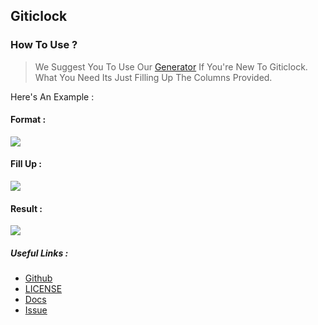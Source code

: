 ## Giticlock

### How To Use ?

> We Suggest You To Use Our [Generator](https://timer.js.org/generator) If You're New To Giticlock. What You Need Its Just Filling Up The Columns Provided. 

Here's An Example : 

#### Format : 
<img src="https://cdn.discordapp.com/attachments/707090525345415231/802533360660250644/unknown.png">

#### Fill Up :
<img src="https://cdn.discordapp.com/attachments/707090525345415231/804271266802565151/unknown.png">

#### Result : 
<img src="https://cdn.discordapp.com/attachments/707090525345415231/796334205231038504/unknown.png">


##### Useful Links :

- [Github](https://github.com/giticlock) 
- [LICENSE](https://timer.js.org/license)
- [Docs](https://timer.js.org/docs)
- [Issue](https://github.com/GitiClock/GitiClock/issues/new)
